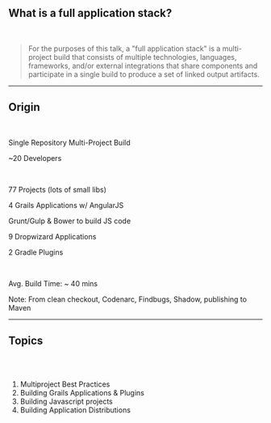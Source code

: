 ## What is a full application stack?

<br>

> For the purposes of this talk, a "full application stack" is a
> multi-project build that consists of multiple technologies,
> languages, frameworks, and/or external integrations that share
> components and participate in a single build to produce a set
> of linked output artifacts.

----
## Origin

<br>

Single Repository Multi-Project Build

~20 Developers

<br>

77 Projects (lots of small libs)

4 Grails Applications w/ AngularJS

Grunt/Gulp & Bower to build JS code

9 Dropwizard Applications

2 Gradle Plugins

<br>

Avg. Build Time: ~ 40 mins

Note:
From clean checkout, Codenarc, Findbugs, Shadow, publishing to Maven

---
## Topics
<br><br>

1. Multiproject Best Practices
1. Building Grails Applications & Plugins
1. Building Javascript projects
1. Building Application Distributions
